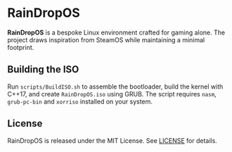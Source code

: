 # RainDropOS

**RainDropOS** is a bespoke Linux environment crafted for gaming alone. The project draws inspiration from SteamOS while maintaining a minimal footprint.

## Building the ISO

Run `scripts/BuildISO.sh` to assemble the bootloader, build the kernel with C++17,
and create `RainDropOS.iso` using GRUB. The script requires `nasm`, `grub-pc-bin`
and `xorriso` installed on your system.

## License
RainDropOS is released under the MIT License. See [LICENSE](LICENSE) for details.